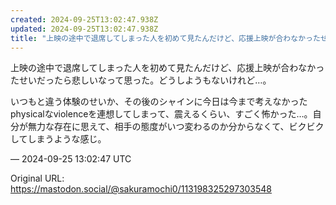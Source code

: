 ```yaml
---
created: 2024-09-25T13:02:47.938Z
updated: 2024-09-25T13:02:47.938Z
title: "上映の途中で退席してしまった人を初めて見たんだけど、応援上映が合わなかったせいだったら悲しいなって思った。どうしようもないけれど…。いつもと違う体験のせいか、そ[...]"
---
```


<p>上映の途中で退席してしまった人を初めて見たんだけど、応援上映が合わなかったせいだったら悲しいなって思った。どうしようもないけれど…。</p><p>いつもと違う体験のせいか、その後のシャインに今日は今まで考えなかったphysicalなviolenceを連想してしまって、震えるくらい、すごく怖かった…。自分が無力な存在に思えて、相手の態度がいつ変わるのか分からなくて、ビクビクしてしまうような感じ。</p>

&mdash; 2024-09-25 13:02:47 UTC

Original URL: https://mastodon.social/@sakuramochi0/113198325297303548
